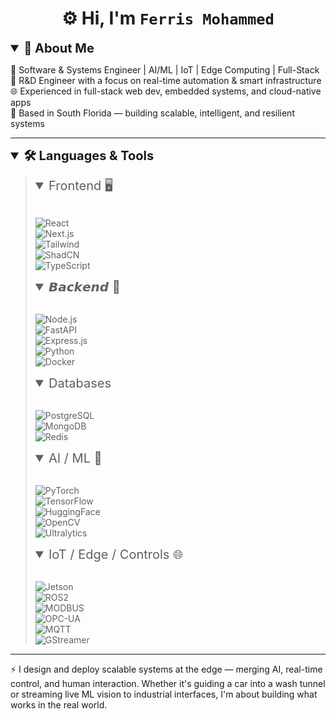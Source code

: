 <h1 align="center">⚙️ Hi, I'm <code>Ferris Mohammed</code> </h1>

<details open>
<summary style="font-size: 20px; font-weight:bold;">🧠 About Me</summary>

🔧 Software & Systems Engineer | AI/ML | IoT | Edge Computing | Full-Stack  
🧪 R&D Engineer with a focus on real-time automation & smart infrastructure  
🌐 Experienced in full-stack web dev, embedded systems, and cloud-native apps  
🌴 Based in South Florida — building scalable, intelligent, and resilient systems

</details>

---

<details open>
<summary style="font-size: 20px; font-weight:bold;">🛠️ Languages & Tools</summary>
<blockquote>

<details open>
<summary style="font-size: 20px;">Frontend 🖥️</summary>
&nbsp;

![React](https://img.shields.io/badge/-React-20232A?style=flat-square&logo=react)  
![Next.js](https://img.shields.io/badge/-Next.js-000?style=flat-square&logo=next.js)  
![Tailwind](https://img.shields.io/badge/-Tailwind-0ea5e9?style=flat-square&logo=tailwind-css)  
![ShadCN](https://img.shields.io/badge/-shadcn/ui-000?style=flat-square)  
![TypeScript](https://img.shields.io/badge/-TypeScript-3178c6?style=flat-square&logo=typescript)

</details>

<details open>
<summary style="font-size: 20px;">𝘽𝙖𝙘𝙠𝙚𝙣𝙙 🧠</summary>
&nbsp;

![Node.js](https://img.shields.io/badge/-Node.js-339933?style=flat-square&logo=node.js)  
![FastAPI](https://img.shields.io/badge/-FastAPI-009688?style=flat-square&logo=fastapi)  
![Express.js](https://img.shields.io/badge/-Express-000?style=flat-square&logo=express)  
![Python](https://img.shields.io/badge/-Python-3776AB?style=flat-square&logo=python)  
![Docker](https://img.shields.io/badge/-Docker-2496ED?style=flat-square&logo=docker)

</details>

<details open>
<summary style="font-size: 20px;">Databases</summary>
&nbsp;

![PostgreSQL](https://img.shields.io/badge/-PostgreSQL-4169e1?style=flat-square&logo=postgresql)  
![MongoDB](https://img.shields.io/badge/-MongoDB-4ea94b?style=flat-square&logo=mongodb)  
![Redis](https://img.shields.io/badge/-Redis-dc382d?style=flat-square&logo=redis)

</details>

<details open>
<summary style="font-size: 20px;">AI / ML 🤖</summary>
&nbsp;

![PyTorch](https://img.shields.io/badge/-PyTorch-ee4c2c?style=flat-square&logo=pytorch)  
![TensorFlow](https://img.shields.io/badge/-TensorFlow-FF6F00?style=flat-square&logo=tensorflow)  
![HuggingFace](https://img.shields.io/badge/-HuggingFace-fcd53f?style=flat-square&logo=huggingface)  
![OpenCV](https://img.shields.io/badge/-OpenCV-5C3EE8?style=flat-square&logo=opencv)  
![Ultralytics](https://img.shields.io/badge/-YOLOv8-222?style=flat-square&logo=python)

</details>

<details open>
<summary style="font-size: 20px;">IoT / Edge / Controls 🌐</summary>
&nbsp;

![Jetson](https://img.shields.io/badge/-Jetson_Nano-76b900?style=flat-square&logo=nvidia)  
![ROS2](https://img.shields.io/badge/-ROS2-22314E?style=flat-square&logo=ros)  
![MODBUS](https://img.shields.io/badge/-MODBUS-blue?style=flat-square)  
![OPC-UA](https://img.shields.io/badge/-OPC--UA-0072C6?style=flat-square)  
![MQTT](https://img.shields.io/badge/-MQTT-660066?style=flat-square)  
![GStreamer](https://img.shields.io/badge/-GStreamer-8AE234?style=flat-square&logo=gstreamer)

</details>

</blockquote>
</details>

---

⚡ I design and deploy scalable systems at the edge — merging AI, real-time control, and human interaction. Whether it's guiding a car into a wash tunnel or streaming live ML vision to industrial interfaces, I'm about building what works in the real world.
